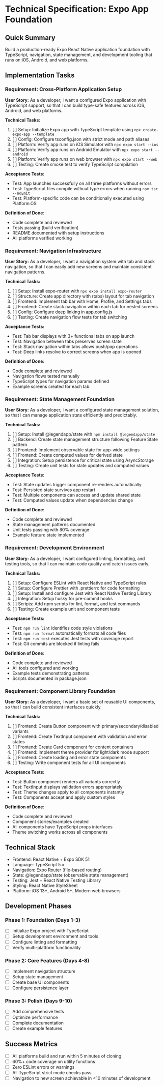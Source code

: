 # Technical Specification: Expo App Foundation

## Quick Summary
Build a production-ready Expo React Native application foundation with TypeScript, navigation, state management, and development tooling that runs on iOS, Android, and web platforms.

## Implementation Tasks

### Requirement: Cross-Platform Application Setup
**User Story:** As a developer, I want a configured Expo application with TypeScript support, so that I can build type-safe features across iOS, Android, and web platforms.

**Technical Tasks:**
1. [ ] Setup: Initialize Expo app with TypeScript template using `npx create-expo-app --template`
2. [ ] Config: Configure tsconfig.json with strict mode and path aliases
3. [ ] Platform: Verify app runs on iOS Simulator with `npx expo start --ios`
4. [ ] Platform: Verify app runs on Android Emulator with `npx expo start --android`
5. [ ] Platform: Verify app runs on web browser with `npx expo start --web`
6. [ ] Testing: Create smoke test to verify TypeScript compilation

**Acceptance Tests:**
- Test: App launches successfully on all three platforms without errors
- Test: TypeScript files compile without type errors when running `npx tsc --noEmit`
- Test: Platform-specific code can be conditionally executed using Platform.OS

**Definition of Done:**
- Code complete and reviewed
- Tests passing (build verification)
- README documented with setup instructions
- All platforms verified working

### Requirement: Navigation Infrastructure
**User Story:** As a developer, I want a navigation system with tab and stack navigation, so that I can easily add new screens and maintain consistent navigation patterns.

**Technical Tasks:**
1. [ ] Setup: Install expo-router with `npx expo install expo-router`
2. [ ] Structure: Create app directory with (tabs) layout for tab navigation
3. [ ] Frontend: Implement tab bar with Home, Profile, and Settings tabs
4. [ ] Frontend: Create stack navigation within each tab for nested screens
5. [ ] Config: Configure deep linking in app.config.js
6. [ ] Testing: Create navigation flow tests for tab switching

**Acceptance Tests:**
- Test: Tab bar displays with 3+ functional tabs on app launch
- Test: Navigation between tabs preserves screen state
- Test: Stack navigation within tabs allows push/pop operations
- Test: Deep links resolve to correct screens when app is opened

**Definition of Done:**
- Code complete and reviewed
- Navigation flows tested manually
- TypeScript types for navigation params defined
- Example screens created for each tab

### Requirement: State Management Foundation
**User Story:** As a developer, I want a configured state management solution, so that I can manage application state efficiently and predictably.

**Technical Tasks:**
1. [ ] Setup: Install @legendapp/state with `npm install @legendapp/state`
2. [ ] Backend: Create state management structure following Feature State pattern
3. [ ] Frontend: Implement observable state for app-wide settings
4. [ ] Frontend: Create computed values for derived state
5. [ ] Integration: Setup persistence for critical state using AsyncStorage
6. [ ] Testing: Create unit tests for state updates and computed values

**Acceptance Tests:**
- Test: State updates trigger component re-renders automatically
- Test: Persisted state survives app restart
- Test: Multiple components can access and update shared state
- Test: Computed values update when dependencies change

**Definition of Done:**
- Code complete and reviewed
- State management patterns documented
- Unit tests passing with 80% coverage
- Example feature state implemented

### Requirement: Development Environment
**User Story:** As a developer, I want configured linting, formatting, and testing tools, so that I can maintain code quality and catch issues early.

**Technical Tasks:**
1. [ ] Setup: Configure ESLint with React Native and TypeScript rules
2. [ ] Setup: Configure Prettier with .prettierrc for code formatting
3. [ ] Setup: Install and configure Jest with React Native Testing Library
4. [ ] Integration: Setup husky for pre-commit hooks
5. [ ] Scripts: Add npm scripts for lint, format, and test commands
6. [ ] Testing: Create example unit and component tests

**Acceptance Tests:**
- Test: `npm run lint` identifies code style violations
- Test: `npm run format` automatically formats all code files
- Test: `npm run test` executes Jest tests with coverage report
- Test: Git commits are blocked if linting fails

**Definition of Done:**
- Code complete and reviewed
- All tools configured and working
- Example tests demonstrating patterns
- Scripts documented in package.json

### Requirement: Component Library Foundation
**User Story:** As a developer, I want a basic set of reusable UI components, so that I can build consistent interfaces quickly.

**Technical Tasks:**
1. [ ] Frontend: Create Button component with primary/secondary/disabled variants
2. [ ] Frontend: Create TextInput component with validation and error states
3. [ ] Frontend: Create Card component for content containers
4. [ ] Frontend: Implement theme provider for light/dark mode support
5. [ ] Frontend: Create loading and error state components
6. [ ] Testing: Write component tests for all UI components

**Acceptance Tests:**
- Test: Button component renders all variants correctly
- Test: TextInput displays validation errors appropriately
- Test: Theme changes apply to all components instantly
- Test: Components accept and apply custom styles

**Definition of Done:**
- Code complete and reviewed
- Component stories/examples created
- All components have TypeScript props interfaces
- Theme switching works across all components

## Technical Stack
- Frontend: React Native + Expo SDK 51
- Language: TypeScript 5.x
- Navigation: Expo Router (file-based routing)
- State: @legendapp/state (observable state management)
- Testing: Jest + React Native Testing Library
- Styling: React Native StyleSheet
- Platform: iOS 13+, Android 5+, Modern web browsers

## Development Phases

### Phase 1: Foundation (Days 1-3)
- [ ] Initialize Expo project with TypeScript
- [ ] Setup development environment and tools
- [ ] Configure linting and formatting
- [ ] Verify multi-platform functionality

### Phase 2: Core Features (Days 4-8)
- [ ] Implement navigation structure
- [ ] Setup state management
- [ ] Create base UI components
- [ ] Configure persistence layer

### Phase 3: Polish (Days 9-10)
- [ ] Add comprehensive tests
- [ ] Optimize performance
- [ ] Complete documentation
- [ ] Create example features

## Success Metrics
- [ ] All platforms build and run within 5 minutes of cloning
- [ ] 60%+ code coverage on utility functions
- [ ] Zero ESLint errors or warnings
- [ ] All TypeScript strict mode checks pass
- [ ] Navigation to new screen achievable in <10 minutes of development